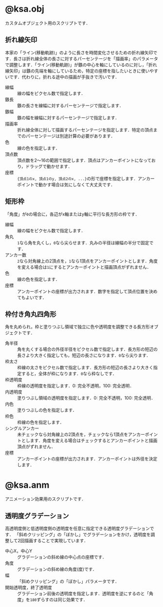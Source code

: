 # @ksa.obj
カスタムオブジェクト用のスクリプトです．

## 折れ線矢印
本家の「ライン(移動軌跡)」のように長さを時間変化させるための折れ線矢印です．長さは折れ線全体の長さに対するパーセンテージを「描画率」のパラメータで調整します．「ライン(移動軌跡)」が鏃の中心を軸にしているのに対し，「折れ線矢印」は鏃の先端を軸にしているため，特定の座標を指したいときに使いやすいです．代わりに，折れる途中の描画が手抜きで汚いです．

<dl>
 <dt>線幅</dt>
  <dd>線の幅をピクセル数で指定します．</dd>
 <dt>鏃長</dt>
  <dd>鏃の長さを線幅に対するパーセンテージで指定します．</dd>
 <dt>鏃幅</dt>
  <dd>鏃の幅を線幅に対するパーセンテージで指定します．</dd>
 <dt>描画率</dt>
  <dd>折れ線全体に対して描画するパーセンテージを指定します．特定の頂点までのパーセンテージは別途計算の必要があります．</dd>
 <dt>色</dt>
  <dd>線の色を指定します．</dd>
 <dt>頂点数</dt>
  <dd>頂点数を2～16の範囲で指定します．頂点はアンカーポイントになっており，ドラッグで動かせます．</dd>
 <dt>座標</dt>
  <dd><code>{頂点1のx, 頂点1のy, 頂点2のx, ...}</code>の形で座標を指定します．アンカーポイントで動かす場合は気にしなくて大丈夫です．</dd>
</dl>

## 矩形枠
「角度」が`0`の場合に，各辺がx軸またはy軸に平行な長方形の枠です．

<dl>
 <dt>線幅</dt>
  <dd>線の幅をピクセル数で指定します．</dd>
 <dt>角丸</dt>
  <dd><code>1</code>なら角を丸くし，<code>0</code>なら尖らせます．丸みの半径は線幅の半分で固定です．</dd>
 <dt>アンカー数</dt>
  <dd><code>2</code>なら対角線上の2頂点を，<code>1</code>なら1頂点をアンカーポイントとします．角度を変える場合は<code>1</code>にするとアンカーポイントと描画頂点がずれません．</dd>
 <dt>色</dt>
  <dd>線の色を指定します．</dd>
 <dt>座標</dt>
  <dd>アンカーポイントの座標が出力されます．数字を指定して頂点位置を決めてもよいです．</dd>
</dl>

## 枠付き角丸四角形
角を丸められ，枠と塗りつぶし領域で独立に色や透明度を調整できる長方形オブジェクトです．

<dl>
 <dt>角半径</dt>
  <dd>角を丸くする場合の外径半径をピクセル数で指定します．長方形の短辺の長さより大きく指定しても，短辺の長さになります．<code>0</code>なら尖ります．</dd>
 <dt>枠太さ</dt>
  <dd>枠線の太さをピクセル数で指定します．長方形の短辺の長さより大きく指定すると，全体が枠になります．<code>0</code>なら枠なしです．</dd>
 <dt>枠透明度<dt>
  <dd>枠線の透明度を指定します．0: 完全不透明，100: 完全透明．</dd>
 <dt>内透明度</dt>
  <dd>塗りつぶし領域の透明度を指定します．0: 完全不透明，100: 完全透明．</dd>
 <dt>内色</dt>
  <dd>塗りつぶしの色を指定します．</dd>
 <dt>枠色</dt>
  <dd>枠線の色を指定します．</dd>
 <dt>シングルアンカー</dt>
  <dd>未チェックなら対角線上の2頂点を，チェックなら1頂点をアンカーポイントとします．角度を変える場合はチェックするとアンカーポイントと描画頂点がずれません．</dd>
 <dt>座標</dt>
  <dd>アンカーポイントの座標が出力されます．アンカーポイントは外径を決定します．</dd>
</dl>

# @ksa.anm
アニメーション効果用のスクリプトです．

## 透明度グラデーション
高透明度側と低透明度側の透明度を任意に指定できる透明度グラデーションです．
「斜めクリッピング」の「ぼかし」でグラデーションをかけ，透明度を調整して2回描画することで実現しています．

<dl>
 <dt>中心X，中心Y</dt>
  <dd>グラデーションの斜め線の中心点の座標です．</dd>
 <dt>角度</dt>
  <dd>グラデーションの斜め線の角度(度)です．</dd>
 <dt>幅</dt>
  <dd>「斜めクリッピング」の「ぼかし」パラメータです．</dd>
 <dt>開始透明度，終了透明度</dt>
  <dd>グラデーション前後の透明度を指定します．透明度を逆にするのと「角度」を<code>180</code>ずらすのは同じ効果です．</dd>
</dl>
